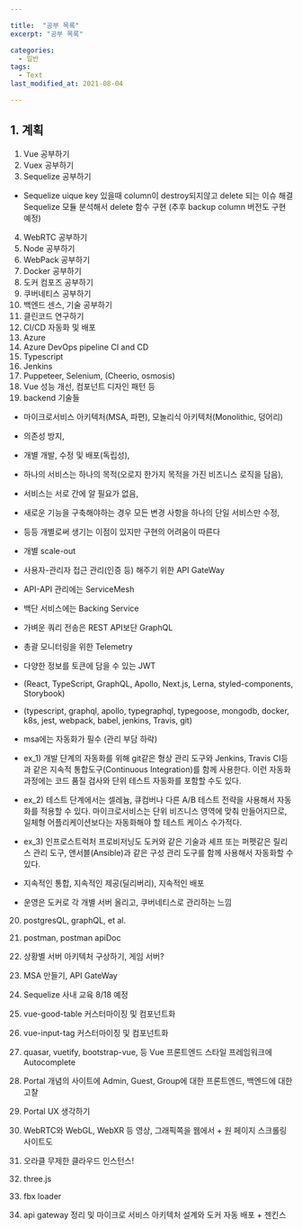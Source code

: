 ```yaml
---

title:  "공부 목록"
excerpt: "공부 목록"

categories:
  - 일반
tags:
  - Text
last_modified_at: 2021-08-04

---
```


## 1. 계획

1. Vue 공부하기
2. Vuex 공부하기
3. Sequelize 공부하기
  * Sequelize uique key 있을때 column이 destroy되지않고 delete 되는 이슈 해결   
    Sequelize 모듈 분석해서 delete 함수 구현 (추후 backup column 버전도 구현 예정)
4. WebRTC 공부하기
5. Node 공부하기
6. WebPack 공부하기
7. Docker 공부하기
8. 도커 컴포즈 공부하기
9. 쿠버네티스 공부하기
10. 백엔드 센스, 기술 공부하기
11. 클린코드 연구하기
12. CI/CD 자동화 및 배포
13. Azure
14. Azure DevOps pipeline CI and CD
15. Typescript
16. Jenkins
17. Puppeteer, Selenium, (Cheerio, osmosis)
18. Vue 성능 개선, 컴포넌트 디자인 패턴 등
19. backend 기술들
- 마이크로서비스 아키텍처(MSA, 파편), 모놀리식 아키텍처(Monolithic, 덩어리)
- 의존성 방지, 
- 개별 개발, 수정 및 배포(독립성), 
- 하나의 서비스는 하나의 목적(오로지 한가지 목적을 가진 비즈니스 로직을 담음),
- 서비스는 서로 간에 알 필요가 없음, 
- 새로운 기능을 구축해야하는 경우 모든 변경 사항을 하나의 단일 서비스만 수정,
- 등등 개별로써 생기는 이점이 있지만 구현의 어려움이 따른다
- 개별 scale-out


- 사용자-관리자 접근 관리(인증 등) 해주기 위한 API GateWay
- API-API 관리에는 ServiceMesh
- 백단 서비스에는 Backing Service
- 가벼운 쿼리 전송은 REST API보단 GraphQL
- 총괄 모니터링을 위한 Telemetry
- 다양한 정보를 토큰에 담을 수 있는 JWT

- (React, TypeScript, GraphQL, Apollo, Next.js, Lerna, styled-components, Storybook)
- (typescript, graphql, apollo, typegraphql, typegoose, mongodb, docker, k8s, jest, webpack, babel, jenkins, Travis, git)

- msa에는 자동화가 필수 (관리 부담 하락)
- ex_1) 개발 단계의 자동화를 위해 git같은 형상 관리 도구와 Jenkins, Travis CI등과 같은 지속적 통합도구(Continuous Integration)를 함께 사용한다. 이런 자동화 과정에는 코드 품질 검사와 단위 테스트 자동화를 포함할 수도 있다.
- ex_2) 테스트 단계에서는 셀레늄, 큐컴버나 다른 A/B 테스트 전략을 사용해서 자동화를 적용할 수 있다. 마이크로서비스는 단위 비즈니스 영역에 맞춰 만들어지므로, 일체형 어플리케이션보다는 자동화해야 할 테스트 케이스 수가적다.
- ex_3) 인프로스트럭처 프로비저닝도 도커와 같은 기술과 셰프 또는 퍼펫같은 릴리스 관리 도구, 앤서블(Ansible)과 같은 구성 관리 도구를 함께 사용해서 자동화할 수 있다.

- 지속적인 통합, 지속적인 제공(딜리버리), 지속적인 배포
- 운영은 도커로 각 개별 서버 올리고, 쿠버네티스로 관리하는 느낌

20. postgresQL, graphQL, et al.

21. postman, postman apiDoc

22. 상황별 서버 아키텍처 구상하기, 게임 서버?

23. MSA 만들기, API GateWay

24. Sequelize 사내 교육 8/18 예정

25. vue-good-table 커스터마이징 및 컴포넌트화

26. vue-input-tag 커스터마이징 및 컴포넌트화

27. quasar, vuetify, bootstrap-vue, 등 Vue 프론트엔드 스타일 프레임워크에 Autocomplete

28. Portal 개념의 사이트에 Admin, Guest, Group에 대한 프론트엔드, 백엔드에 대한 고찰

29. Portal UX 생각하기

30. WebRTC와 WebGL, WebXR 등 영상, 그래픽쪽을 웹에서 + 원 페이지 스크롤링 사이트도

31. 오라클 무제한 클라우드 인스턴스!

32. three.js

33. fbx loader

34. api gateway 정리 및 마이크로 서비스 아키텍처 설계와 도커 자동 배포 + 젠킨스